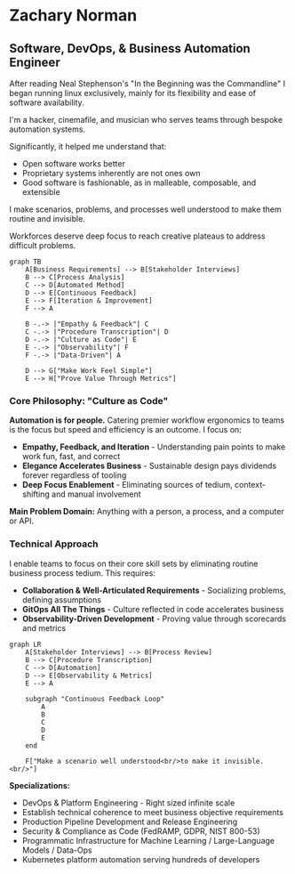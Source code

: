 # Zachary Norman
## Software, DevOps, & Business Automation Engineer

After reading Neal Stephenson's "In the Beginning was the Commandline" I began running linux exclusively, mainly for its flexibility and ease of software availability.

I'm a hacker, cinemafile, and musician who serves teams through bespoke automation systems.

Significantly, it helped me understand that:
- Open software works better
- Proprietary systems inherently are not ones own
- Good software is fashionable, as in malleable, composable, and extensible

I make scenarios, problems, and processes well understood to make them routine and invisible.

Workforces deserve deep focus to reach creative plateaus to address difficult problems.

```mermaid
graph TB
    A[Business Requirements] --> B[Stakeholder Interviews]
    B --> C[Process Analysis]
    C --> D[Automated Method]
    D --> E[Continuous Feedback]
    E --> F[Iteration & Improvement]
    F --> A
    
    B -.-> |"Empathy & Feedback"| C
    C -.-> |"Procedure Transcription"| D
    D -.-> |"Culture as Code"| E
    E -.-> |"Observability"| F
    F -.-> |"Data-Driven"| A
    
    D --> G["Make Work Feel Simple"]
    E --> H["Prove Value Through Metrics"]
```

### Core Philosophy: "Culture as Code"

**Automation is for people.** Catering premier workflow ergonomics to teams is the focus but speed and efficiency is an outcome. I focus on:

- **Empathy, Feedback, and Iteration** - Understanding pain points to make work fun, fast, and correct
- **Elegance Accelerates Business** - Sustainable design pays dividends forever regardless of tooling  
- **Deep Focus Enablement** - Eliminating sources of tedium, context-shifting and manual involvement

**Main Problem Domain:** Anything with a person, a process, and a computer or API.

### Technical Approach

I enable teams to focus on their core skill sets by eliminating routine business process tedium. This requires:

- **Collaboration & Well-Articulated Requirements** - Socializing problems, defining assumptions
- **GitOps All The Things** - Culture reflected in code accelerates business
- **Observability-Driven Development** - Proving value through scorecards and metrics

```mermaid
graph LR
    A[Stakeholder Interviews] --> B[Process Review]
    B --> C[Procedure Transcription]
    C --> D[Automation]
    D --> E[Observability & Metrics]
    E --> A
    
    subgraph "Continuous Feedback Loop"
        A
        B
        C
        D
        E
    end
    
    F["Make a scenario well understood<br/>to make it invisible.<br/>"]
```

**Specializations:**
- DevOps & Platform Engineering - Right sized infinite scale
- Establish technical coherence to meet business objective requirements
- Production Pipeline Development and Release Engineering
- Security & Compliance as Code (FedRAMP, GDPR, NIST 800-53)
- Programmatic Infrastructure for Machine Learning / Large-Language Models / Data-Ops 
- Kubernetes platform automation serving hundreds of developers
